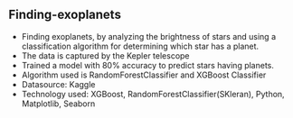 ## Finding-exoplanets

* Finding exoplanets, by analyzing the brightness of stars and using a classification algorithm for determining which star has a planet.
* The data is captured by the Kepler telescope
* Trained a model with 80% accuracy to predict stars having planets. 
* Algorithm used is  RandomForestClassifier and XGBoost Classifier
* Datasource: Kaggle
* Technology used: XGBoost, RandomForestClassifier(SKleran), Python, Matplotlib, Seaborn

